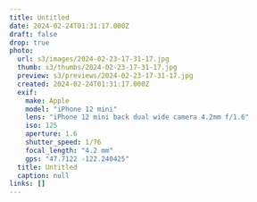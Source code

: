 ```yaml
---
title: Untitled
date: 2024-02-24T01:31:17.000Z
draft: false
drop: true
photo:
  url: s3/images/2024-02-23-17-31-17.jpg
  thumb: s3/thumbs/2024-02-23-17-31-17.jpg
  preview: s3/previews/2024-02-23-17-31-17.jpg
  created: 2024-02-24T01:31:17.000Z
  exif:
    make: Apple
    model: "iPhone 12 mini"
    lens: "iPhone 12 mini back dual wide camera 4.2mm f/1.6"
    iso: 125
    aperture: 1.6
    shutter_speed: 1/76
    focal_length: "4.2 mm"
    gps: "47.7122 -122.240425"
  title: Untitled
  caption: null
links: []
---
```

